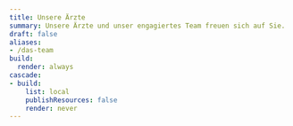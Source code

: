 ```yaml
---
title: Unsere Ärzte
summary: Unsere Ärzte und unser engagiertes Team freuen sich auf Sie. 
draft: false
aliases:
- /das-team
build:
  render: always
cascade:
- build:
    list: local
    publishResources: false
    render: never
---
```

